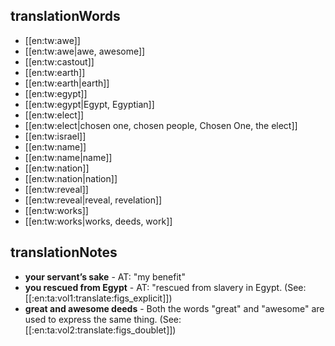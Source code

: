 ## translationWords

* [[en:tw:awe]]
* [[en:tw:awe|awe, awesome]]
* [[en:tw:castout]]
* [[en:tw:earth]]
* [[en:tw:earth|earth]]
* [[en:tw:egypt]]
* [[en:tw:egypt|Egypt, Egyptian]]
* [[en:tw:elect]]
* [[en:tw:elect|chosen one, chosen people, Chosen One, the elect]]
* [[en:tw:israel]]
* [[en:tw:name]]
* [[en:tw:name|name]]
* [[en:tw:nation]]
* [[en:tw:nation|nation]]
* [[en:tw:reveal]]
* [[en:tw:reveal|reveal, revelation]]
* [[en:tw:works]]
* [[en:tw:works|works, deeds, work]]

## translationNotes

* **your servant’s sake** - AT: "my benefit"
* **you rescued from Egypt** - AT: "rescued from slavery in Egypt. (See: [[:en:ta:vol1:translate:figs_explicit]])
* **great and awesome deeds** - Both the words "great" and "awesome" are used to express the same thing. (See: [[:en:ta:vol2:translate:figs_doublet]])
